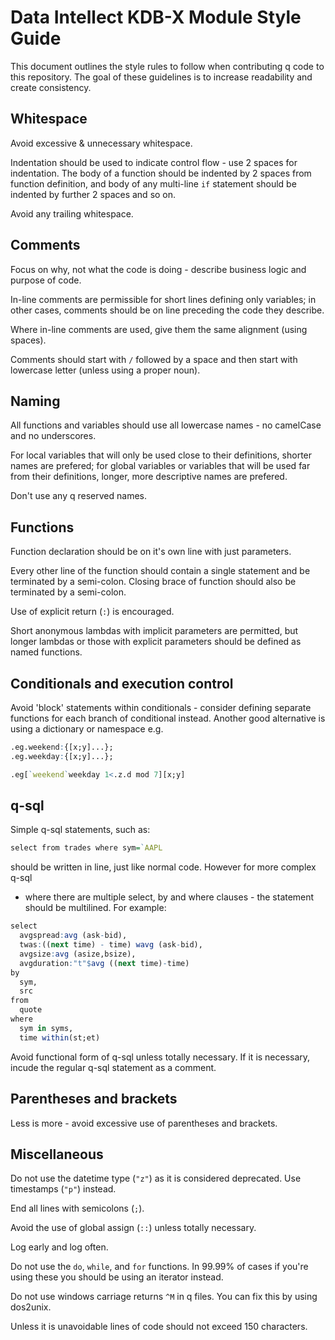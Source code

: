 # Data Intellect KDB-X Module Style Guide

This document outlines the style rules to follow when contributing q code to
this repository. The goal of these guidelines is to increase readability and
create consistency.

## Whitespace

Avoid excessive & unnecessary whitespace.

Indentation should be used to indicate control flow - use 2 spaces for
indentation. The body of a function should be indented by 2 spaces from function
definition, and body of any multi-line `if` statement should be indented by
further 2 spaces and so on.

Avoid any trailing whitespace.

## Comments

Focus on why, not what the code is doing - describe business logic and purpose
of code.

In-line comments are permissible for short lines defining only variables; in
other cases, comments should be on line preceding the code they describe.

Where in-line comments are used, give them the same alignment (using spaces).

Comments should start with `/` followed by a space and then start with
lowercase letter (unless using a proper noun).

## Naming

All functions and variables should use all lowercase names - no camelCase and no
underscores.

For local variables that will only be used close to their definitions, shorter
names are prefered; for global variables or variables that will be used far from
their definitions, longer, more descriptive names are prefered.

Don't use any q reserved names.

## Functions

Function declaration should be on it's own line with just parameters.

Every other line of the function should contain a single statement and be
terminated by a semi-colon. Closing brace of function should also be terminated
by a semi-colon.

Use of explicit return (`:`) is encouraged.

Short anonymous lambdas with implicit parameters are permitted, but longer
lambdas or those with explicit parameters should be defined as named functions.

## Conditionals and execution control

Avoid 'block' statements within conditionals - consider defining separate
functions for each branch of conditional instead. Another good alternative is
using a dictionary or namespace e.g.

```q
.eg.weekend:{[x;y]...};
.eg.weekday:{[x;y]...};

.eg[`weekend`weekday 1<.z.d mod 7][x;y]
```

## q-sql

Simple q-sql statements, such as:

```q
select from trades where sym=`AAPL
```

should be written in line, just like normal code. However for more complex q-sql
- where there are multiple select, by and where clauses - the statement should
be multilined. For example:

```q
select
  avgspread:avg (ask-bid),
  twas:((next time) - time) wavg (ask-bid),
  avgsize:avg (asize,bsize),
  avgduration:"t"$avg ((next time)-time)
by
  sym,
  src
from
  quote
where
  sym in syms,
  time within(st;et)
```

Avoid functional form of q-sql unless totally necessary. If it is necessary,
incude the regular q-sql statement as a comment.

## Parentheses and brackets

Less is more - avoid excessive use of parentheses and brackets.

## Miscellaneous

Do not use the datetime type (`"z"`) as it is considered deprecated. Use
timestamps (`"p"`) instead.

End all lines with semicolons (`;`).

Avoid the use of global assign (`::`) unless totally necessary.

Log early and log often.

Do not use the `do`, `while`, and `for` functions. In 99.99% of cases if you're
using these you should be using an iterator instead.

Do not use windows carriage returns `^M` in q files. You can fix this by using
dos2unix.

Unless it is unavoidable lines of code should not exceed 150 characters.
